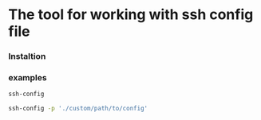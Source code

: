 # The tool for working with ssh config file


### Instaltion

### examples

```bash 
ssh-config
```

```bash 
ssh-config -p './custom/path/to/config'
```


